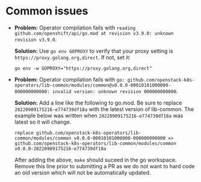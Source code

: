Common issues
=============

* **Problem:** Operator compilation fails with `reading
  github.com/openshift/api/go.mod at revision v3.9.0: unknown revision
  v3.9.0`.

  **Solution:** Use `go env GOPROXY` to verify that your proxy setting
  is `https://proxy.golang.org,direct`. If not, set it:

  ```
  go env -w GOPROXY="https://proxy.golang.org,direct"
  ```

* **Problem:** Operator compilation fails with `go: github.com/openstack-k8s-operators/lib-common/modules/common@v0.0.0-00010101000000-000000000000: invalid version: unknown revision 000000000000`.

  **Solution:** Add a line like the following to go.mod. Be sure to
  replace `20220909175216-e774739df18a` with the latest version of
  lib-common. The example below was written when
  `20220909175216-e774739df18a` was latest so it will change.
  ```
  replace github.com/openstack-k8s-operators/lib-common/modules/common v0.0.0-00010101000000-000000000000 => github.com/openstack-k8s-operators/lib-common/modules/common v0.0.0-20220909175216-e774739df18a
  ```
  After adding the above, `make` should suceed in the go
  workspace. Remove this line prior to submitting a PR as we do not
  want to hard code an old version which will not be automatically
  updated.
